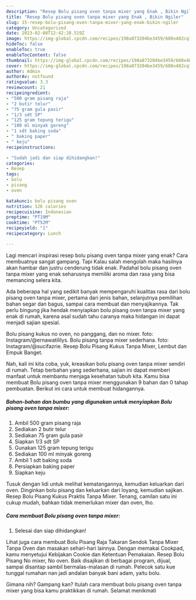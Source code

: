 ```yaml
---
description: "Resep Bolu pisang oven tanpa mixer yang Enak , Bikin Ngiler"
title: "Resep Bolu pisang oven tanpa mixer yang Enak , Bikin Ngiler"
slug: 15-resep-bolu-pisang-oven-tanpa-mixer-yang-enak-bikin-ngiler
category: Uncategorized
date: 2023-02-08T12:42:28.519Z
image: https://img-global.cpcdn.com/recipes/198a873204be3459/680x482cq70/bolu-pisang-oven-tanpa-mixer-foto-resep-utama.jpg
hideToc: false
enableToc: true
enableTocContent: false
thumbnail: https://img-global.cpcdn.com/recipes/198a873204be3459/680x482cq70/bolu-pisang-oven-tanpa-mixer-foto-resep-utama.jpg
cover: https://img-global.cpcdn.com/recipes/198a873204be3459/680x482cq70/bolu-pisang-oven-tanpa-mixer-foto-resep-utama.jpg
author: Admin
authorAv: notfound
ratingvalue: 3.3
reviewcount: 21
recipeingredient:
- "500 gram pisang raja"
- "2 butir telur"
- "75 gram gula pasir"
- "1/3 sdt SP"
- "125 gram tepung terigu"
- "100 ml minyak goreng"
- "1 sdt baking soda"
- " baking paper"
- " keju"
recipeinstructions:

- "Sudah jadi dan siap dihidangkan!"
categories:
- Resep
tags:
- bolu
- pisang
- oven

katakunci: bolu pisang oven 
nutrition: 126 calories
recipecuisine: Indonesian
preptime: "PT19M"
cooktime: "PT52M"
recipeyield: "1"
recipecategory: Lunch

---
```



Lagi mencari inspirasi resep bolu pisang oven tanpa mixer yang enak? Cara membuatnya sangat gampang. Tapi Kalau salah mengolah maka hasilnya akan hambar dan justru cenderung tidak enak. Padahal bolu pisang oven tanpa mixer yang enak seharusnya memiliki aroma dan rasa yang bisa memancing selera kita.


Ada beberapa hal yang sedikit banyak mempengaruhi kualitas rasa dari bolu pisang oven tanpa mixer, pertama dari jenis bahan, selanjutnya pemilihan bahan segar dan bagus, sampai cara membuat dan menyajikannya. Tak perlu bingung jika hendak menyiapkan bolu pisang oven tanpa mixer yang enak di rumah, karena asal sudah tahu caranya maka hidangan ini dapat menjadi sajian spesial.

Bolu pisang kukus no oven, no panggang, dan no mixer. foto: Instagram/@ernawatililys. Bolu pisang tanpa mixer sederhana. foto: Instagram/@sucifazrie. Resep Bolu Pisang Kukus Tanpa Mixer, Lembut dan Empuk Banget.


Nah, kali ini kita coba, yuk, kreasikan bolu pisang oven tanpa mixer sendiri di rumah. Tetap berbahan yang sederhana, sajian ini dapat memberi manfaat untuk membantu menjaga kesehatan tubuh kita. Kamu bisa membuat Bolu pisang oven tanpa mixer menggunakan 9 bahan dan 0 tahap pembuatan. Berikut ini cara untuk membuat hidangannya.

<!--inarticleads1-->

##### Bahan-bahan dan bumbu yang digunakan untuk menyiapkan Bolu pisang oven tanpa mixer:

1. Ambil 500 gram pisang raja
1. Sediakan 2 butir telur
1. Sediakan 75 gram gula pasir
1. Siapkan 1/3 sdt SP
1. Gunakan 125 gram tepung terigu
1. Sediakan 100 ml minyak goreng
1. Ambil 1 sdt baking soda
1. Persiapkan  baking paper
1. Siapkan  keju


Tusuk dengan lidi untuk melihat kematangannya, kemudian keluarkan dari oven. Dinginkan bolu pisang dan keluarkan dari loyang, kemudian sajikan. Resep Bolu Pisang Kukus Praktis Tanpa Mixer. Tenang, camilan satu ini cukup mudah, bahkan tidak memerlukan mixer dan oven, lho. 

<!--inarticleads2-->

##### Cara membuat Bolu pisang oven tanpa mixer:


1. Selesai dan siap dihidangkan!

Lihat juga cara membuat Bolu Pisang Raja Takaran Sendok Tanpa Mixer Tanpa Oven dan masakan sehari-hari lainnya. Dengan memakai Cookpad, kamu menyetujui Kebijakan Cookie dan Ketentuan Pemakaian. Resep Bolu Pisang No mixer, No oven. Baik disajikan di berbagai program, dijual, sampai disantap sambil bermalas-malasan di rumah. Pelecok satu kue tunggal rumahan nan jadi andalan banyak bani adam, yaitu bolu. 

Gimana nih? Gampang kan? Itulah cara membuat bolu pisang oven tanpa mixer yang bisa kamu praktikkan di rumah. Selamat menikmati
